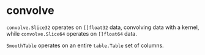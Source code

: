 # convolve

`convolve.Slice32` operates on `[]float32` data, convolving data with a kernel, while `convolve.Slice64` operates on `[]float64` data.

`SmoothTable` operates on an entire `table.Table` set of columns.

